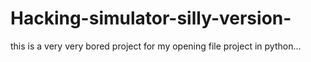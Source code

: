 # Hacking-simulator-silly-version-
this is a very very bored project for my opening file project in python...
